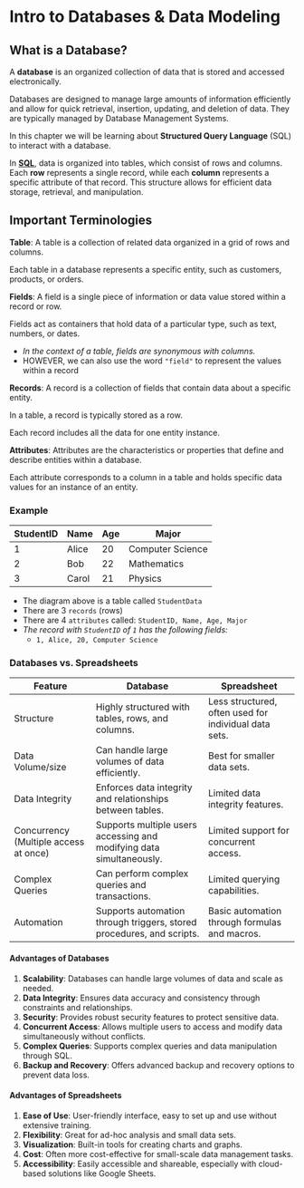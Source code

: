 # Intro to Databases & Data Modeling

## What is a Database?

A **database** is an organized collection of data that is stored and accessed electronically.&#x20;

Databases are designed to manage large amounts of information efficiently and allow for quick retrieval, insertion, updating, and deletion of data. They are typically managed by Database Management Systems.

In this chapter we will be learning about **Structured Query Language** (SQL) to interact with a database.

In [**SQL**](https://en.wikipedia.org/wiki/SQL), data is organized into tables, which consist of rows and columns. Each **row** represents a single record, while each **column** represents a specific attribute of that record. This structure allows for efficient data storage, retrieval, and manipulation.

## Important Terminologies

**Table**: A table is a collection of related data organized in a grid of rows and columns.&#x20;

Each table in a database represents a specific entity, such as customers, products, or orders.

**Fields**: A field is a single piece of information or data value stored within a record or row.&#x20;

Fields act as containers that hold data of a particular type, such as text, numbers, or dates.

* _In the context of a table, fields are synonymous with columns._
* HOWEVER, we can also use the word `"field"` to represent the values within a record

**Records**: A record is a collection of fields that contain data about a specific entity.&#x20;

In a table, a record is typically stored as a row.&#x20;

Each record includes all the data for one entity instance.

**Attributes**: Attributes are the characteristics or properties that define and describe entities within a database.

Each attribute corresponds to a column in a table and holds specific data values for an instance of an entity.

### Example

| StudentID | Name  | Age | Major            |
| --------- | ----- | --- | ---------------- |
| 1         | Alice | 20  | Computer Science |
| 2         | Bob   | 22  | Mathematics      |
| 3         | Carol | 21  | Physics          |

* The diagram above is a table called `StudentData`
* There are 3 `records` (rows)
* There are 4 `attributes` called: `StudentID, Name, Age, Major`
* _The record with `StudentID` of `1` has the following fields:_
  * `1, Alice, 20, Computer Science`

### Databases vs. Spreadsheets

| Feature                               | Database                                                              | Spreadsheet                                           |
| ------------------------------------- | --------------------------------------------------------------------- | ----------------------------------------------------- |
| Structure                             | Highly structured with tables, rows, and columns.                     | Less structured, often used for individual data sets. |
| Data Volume/size                      | Can handle large volumes of data efficiently.                         | Best for smaller data sets.                           |
| Data Integrity                        | Enforces data integrity and relationships between tables.             | Limited data integrity features.                      |
| Concurrency (Multiple access at once) | Supports multiple users accessing and modifying data simultaneously.  | Limited support for concurrent access.                |
| Complex Queries                       | Can perform complex queries and transactions.                         | Limited querying capabilities.                        |
| Automation                            | Supports automation through triggers, stored procedures, and scripts. | Basic automation through formulas and macros.         |

#### Advantages of Databases

1. **Scalability**: Databases can handle large volumes of data and scale as needed.
2. **Data Integrity**: Ensures data accuracy and consistency through constraints and relationships.
3. **Security**: Provides robust security features to protect sensitive data.
4. **Concurrent Access**: Allows multiple users to access and modify data simultaneously without conflicts.
5. **Complex Queries**: Supports complex queries and data manipulation through SQL.
6. **Backup and Recovery**: Offers advanced backup and recovery options to prevent data loss.

#### Advantages of Spreadsheets

1. **Ease of Use**: User-friendly interface, easy to set up and use without extensive training.
2. **Flexibility**: Great for ad-hoc analysis and small data sets.
3. **Visualization**: Built-in tools for creating charts and graphs.
4. **Cost**: Often more cost-effective for small-scale data management tasks.
5. **Accessibility**: Easily accessible and shareable, especially with cloud-based solutions like Google Sheets.
